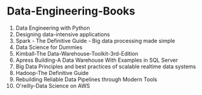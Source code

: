 # Data-Engineering-Books

1. Data Engineering with Python
2. Designing data-intensive applications
3. Spark - The Definitive Guide - Big data processing made simple
4. Data Science for Dummies
5. Kimball-The Data-Warehouse-Toolkit-3rd-Edition
6. Apress Building-A Data Warehouse With Examples in SQL Server
7. Big Data Principles and best practices of scalable realtime data systems
8. Hadoop-The Definitive Guide
9. Rebuilding Reliable Data Pipelines through Modern Tools
10. O'reilly-Data Science on AWS
